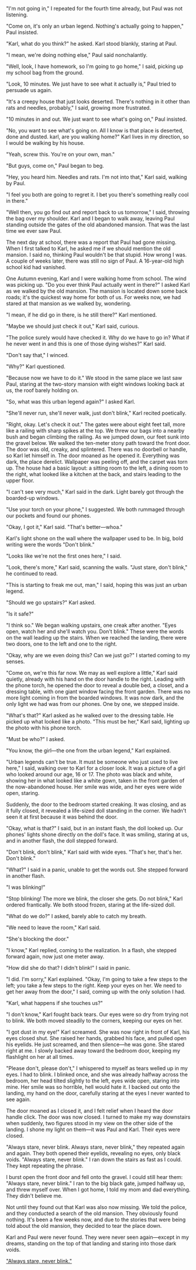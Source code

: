 "I'm not going in," I repeated for the fourth time already, but Paul was not listening.

"Come on, it's only an urban legend. Nothing's actually going to happen," Paul insisted.

"Karl, what do you think?" he asked. Karl stood blankly, staring at Paul.

"I mean, we're doing nothing else," Paul said nonchalantly.

"Well, look, I have homework, so I'm going to go home," I said, picking up my school bag from the ground.

"Look, 10 minutes. We just have to see what it actually is," Paul tried to persuade us again.

"It's a creepy house that just looks deserted. There's nothing in it other than rats and needles, probably," I said, growing more frustrated.

"10 minutes in and out. We just want to see what's going on," Paul insisted.

"No, you want to see what's going on. All I know is that place is deserted, done and dusted. karl, are you walking home?" Karl lives in my direction, so I would be walking by his house.

"Yeah, screw this. You're on your own, man."

"But guys, come on," Paul began to beg.

"Hey, you heard him. Needles and rats. I'm not into that," Karl said, walking by Paul.

"I feel you both are going to regret it. I bet you there's something really cool in there."

"Well then, you go find out and report back to us tomorrow," I said, throwing the bag over my shoulder. Karl and I began to walk away, leaving Paul standing outside the gates of the old abandoned mansion. That was the last time we ever saw Paul.

The next day at school, there was a report that Paul had gone missing. When I first talked to Karl, he asked me if we should mention the old mansion. I said no, thinking Paul wouldn't be that stupid. How wrong I was. A couple of weeks later, there was still no sign of Paul. A 16-year-old high school kid had vanished.

One Autumn evening, Karl and I were walking home from school. The wind was picking up. "Do you ever think Paul actually went in there?" I asked Karl as we walked by the old mansion. The mansion is located down some back roads; it's the quickest way home for both of us. For weeks now, we had stared at that mansion as we walked by, wondering.

"I mean, if he did go in there, is he still there?" Karl mentioned.

"Maybe we should just check it out," Karl said, curious.

"The police surely would have checked it. Why do we have to go in? What if he never went in and this is one of those dying wishes?" Karl said.

"Don't say that," I winced.

"Why?" Karl questioned.

"Because now we have to do it." We stood in the same place we last saw Paul, staring at the two-story mansion with eight windows looking back at us, the roof barely holding on.

"So, what was this urban legend again?" I asked Karl.

"She'll never run, she'll never walk, just don't blink," Karl recited poetically.

"Right, okay. Let's check it out." The gates were about eight feet tall, more like a railing with sharp spikes at the top. We threw our bags into a nearby bush and began climbing the railing. As we jumped down, our feet sunk into the gravel below. We walked the ten-meter stony path toward the front door. The door was old, creaky, and splintered. There was no doorbell or handle, so Karl let himself in. The door moaned as he opened it. Everything was dark, the place derelict. Wallpaper was peeling off, and the carpet was torn up. The house had a basic layout: a sitting room to the left, a dining room to the right, what looked like a kitchen at the back, and stairs leading to the upper floor.

"I can't see very much," Karl said in the dark. Light barely got through the boarded-up windows.

"Use your torch on your phone," I suggested. We both rummaged through our pockets and found our phones.

"Okay, I got it," Karl said. "That's better—whoa."

Karl's light shone on the wall where the wallpaper used to be. In big, bold writing were the words "Don't blink."

"Looks like we're not the first ones here," I said.

"Look, there's more," Karl said, scanning the walls. "Just stare, don't blink," he continued to read.

"This is starting to freak me out, man," I said, hoping this was just an urban legend.

"Should we go upstairs?" Karl asked.

"Is it safe?"

"I think so." We began walking upstairs, one creak after another. "Eyes open, watch her and she'll watch you. Don't blink." These were the words on the wall leading up the stairs. When we reached the landing, there were two doors, one to the left and one to the right.

"Okay, why are we even doing this? Can we just go?" I started coming to my senses.

"Come on, we're this far now. We may as well explore a little," Karl said quietly, already with his hand on the door handle to the right. Leading with the phone torch, he opened the door to reveal a double bed, a closet, and a dressing table, with one giant window facing the front garden. There was no more light coming in from the boarded windows. It was now dark, and the only light we had was from our phones. One by one, we stepped inside.

"What's that?" Karl asked as he walked over to the dressing table. He picked up what looked like a photo. "This must be her," Karl said, lighting up the photo with his phone torch.

"Must be who?" I asked.

"You know, the girl—the one from the urban legend," Karl explained.

"Urban legends can't be true. It must be someone who just used to live here," I said, walking over to Karl for a closer look. It was a picture of a girl who looked around our age, 16 or 17. The photo was black and white, showing her in what looked like a white gown, taken in the front garden of the now-abandoned house. Her smile was wide, and her eyes were wide open, staring.

Suddenly, the door to the bedroom started creaking. It was closing, and as it fully closed, it revealed a life-sized doll standing in the corner. We hadn't seen it at first because it was behind the door.

"Okay, what is that?" I said, but in an instant flash, the doll looked up. Our phones' lights shone directly on the doll's face. It was smiling, staring at us, and in another flash, the doll stepped forward.

"Don't blink, don't blink," Karl said with wide eyes. "That's her, that's her. Don't blink."

"What?" I said in a panic, unable to get the words out. She stepped forward in another flash.

"I was blinking!"

"Stop blinking! The more we blink, the closer she gets. Do not blink," Karl ordered frantically. We both stood frozen, staring at the life-sized doll.

"What do we do?" I asked, barely able to catch my breath.

"We need to leave the room," Karl said.

"She's blocking the door."

"I know," Karl replied, coming to the realization. In a flash, she stepped forward again, now just one meter away.

"How did she do that? I didn't blink!" I said in panic.

"I did. I'm sorry," Karl explained. "Okay, I'm going to take a few steps to the left; you take a few steps to the right. Keep your eyes on her. We need to get her away from the door," I said, coming up with the only solution I had.

"Karl, what happens if she touches us?"

"I don't know," Karl fought back tears. Our eyes were so dry from trying not to blink. We both moved steadily to the corners, keeping our eyes on her.

"I got dust in my eye!" Karl screamed. She was now right in front of Karl, his eyes closed shut. She raised her hands, grabbed his face, and pulled open his eyelids. He just screamed, and then silence—he was gone. She stared right at me. I slowly backed away toward the bedroom door, keeping my flashlight on her at all times.

"Please don't, please don't," I whispered to myself as tears welled up in my eyes. I had to blink. I blinked once, and she was already halfway across the bedroom, her head tilted slightly to the left, eyes wide open, staring into mine. Her smile was so horrible, hell would hate it. I backed out onto the landing, my hand on the door, carefully staring at the eyes I never wanted to see again. 

The door moaned as I closed it, and I felt relief when I heard the door handle click. The door was now closed. I turned to make my way downstairs when suddenly, two figures stood in my view on the other side of the landing. I shone my light on them—it was Paul and Karl. Their eyes were closed.

"Always stare, never blink. Always stare, never blink," they repeated again and again. They both opened their eyelids, revealing no eyes, only black voids. "Always stare, never blink." I ran down the stairs as fast as I could. They kept repeating the phrase. 

I burst open the front door and fell onto the gravel. I could still hear them: "Always stare, never blink." I ran to the big black gate, jumped halfway up, and threw myself over. When I got home, I told my mom and dad everything. They didn't believe me.

Not until they found out that Karl was also now missing. We told the police, and they conducted a search of the old mansion. They obviously found nothing. It's been a few weeks now, and due to the stories that were being told about the old mansion, they decided to tear the place down.

Karl and Paul were never found. They were never seen again—except in my dreams, standing on the top of that landing and staring into those dark voids.

["Always stare, never blink."](https://www.youtube.com/watch?v=gDZFRjW-Xi0)